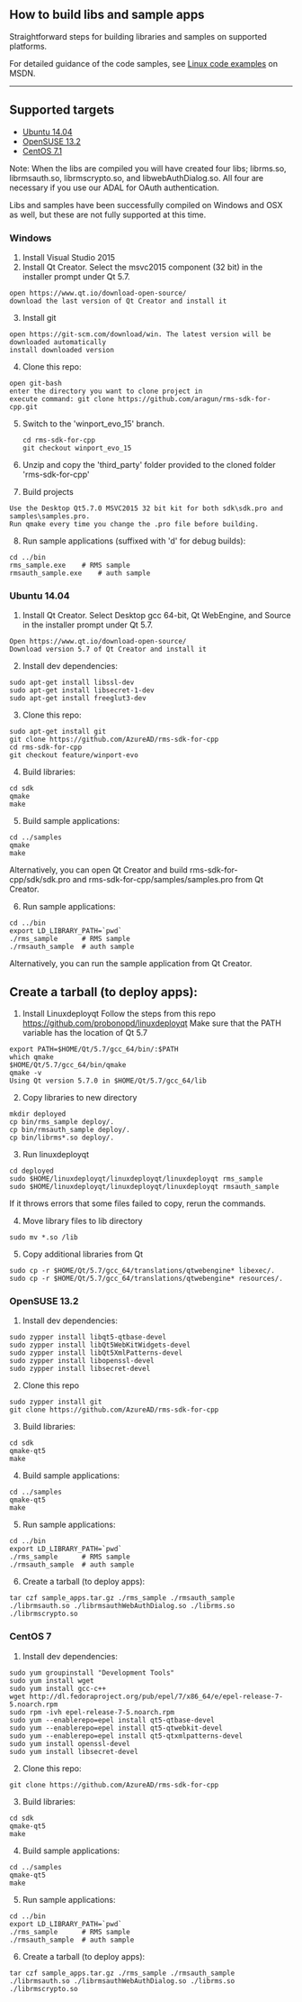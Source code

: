 ## How to build libs and sample apps

Straightforward steps for building libraries and samples on supported platforms.

For detailed guidance of the code samples, see [Linux code examples](https://msdn.microsoft.com/en-us/Library/mt283720(v=vs.85).aspx) on MSDN.

---
## Supported targets
- [Ubuntu 14.04](#ubuntu-1404)
- [OpenSUSE 13.2](#opensuse-132)
- [CentOS 7.1](#centos-7)
 
Note: When the libs are compiled you will have created four libs; librms.so, librmsauth.so, librmscrypto.so, and libwebAuthDialog.so. All four are necessary if you use our ADAL for OAuth authentication.

Libs and samples have been successfully compiled on Windows and OSX as well, but these are not fully supported at this time.

### Windows

1. Install Visual Studio 2015
2. Install Qt Creator. Select the msvc2015 component (32 bit) in the installer prompt under Qt 5.7.
  ```
  open https://www.qt.io/download-open-source/
  download the last version of Qt Creator and install it
  ```

3. Install git
  ```
  open https://git-scm.com/download/win. The latest version will be downloaded automatically
  install downloaded version
  ```

4. Clone this repo:
  ```
  open git-bash
  enter the directory you want to clone project in
  execute command: git clone https://github.com/aragun/rms-sdk-for-cpp.git
  ```

5. Switch to the 'winport_evo_15' branch.
   ```
   cd rms-sdk-for-cpp
   git checkout winport_evo_15
   ```
   
6. Unzip and copy the 'third_party' folder provided to the cloned folder 'rms-sdk-for-cpp'
  
7. Build projects
  ```
  Use the Desktop Qt5.7.0 MSVC2015 32 bit kit for both sdk\sdk.pro and samples\samples.pro.
  Run qmake every time you change the .pro file before building.
  ```

8. Run sample applications (suffixed with 'd' for debug builds):
  ```
  cd ../bin
  rms_sample.exe	# RMS sample
  rmsauth_sample.exe	# auth sample
  ```

### Ubuntu 14.04
1. Install Qt Creator. Select Desktop gcc 64-bit, Qt WebEngine, and Source in the installer prompt under Qt 5.7.
  ```
  Open https://www.qt.io/download-open-source/
  Download version 5.7 of Qt Creator and install it
  ```

2. Install dev dependencies:
  ```
  sudo apt-get install libssl-dev
  sudo apt-get install libsecret-1-dev
  sudo apt-get install freeglut3-dev
  ```

3. Clone this repo:
  ```
  sudo apt-get install git
  git clone https://github.com/AzureAD/rms-sdk-for-cpp
  cd rms-sdk-for-cpp
  git checkout feature/winport-evo
  ```

4. Build libraries:
  ```
  cd sdk
  qmake
  make
  ```

5. Build sample applications:
  ```
  cd ../samples
  qmake
  make
  ```

Alternatively, you can open Qt Creator and build rms-sdk-for-cpp/sdk/sdk.pro and rms-sdk-for-cpp/samples/samples.pro from Qt Creator.

6. Run sample applications:
  ```
  cd ../bin
  export LD_LIBRARY_PATH=`pwd`
  ./rms_sample	    # RMS sample
  ./rmsauth_sample	# auth sample
  ```

Alternatively, you can run the sample application from Qt Creator.

## Create a tarball (to deploy apps):

1. Install Linuxdeployqt
Follow the steps from this repo https://github.com/probonopd/linuxdeployqt
Make sure that the PATH variable has the location of Qt 5.7
  ```
  export PATH=$HOME/Qt/5.7/gcc_64/bin/:$PATH
  which qmake
  $HOME/Qt/5.7/gcc_64/bin/qmake
  qmake -v
  Using Qt version 5.7.0 in $HOME/Qt/5.7/gcc_64/lib
  ```

2. Copy libraries to new directory
  ```
  mkdir deployed
  cp bin/rms_sample deploy/.
  cp bin/rmsauth_sample deploy/.
  cp bin/librms*.so deploy/.
  ```

3. Run linuxdeployqt
  ```
  cd deployed
  sudo $HOME/linuxdeployqt/linuxdeployqt/linuxdeployqt rms_sample
  sudo $HOME/linuxdeployqt/linuxdeployqt/linuxdeployqt rmsauth_sample
  ```

If it throws errors that some files failed to copy, rerun the commands.


4. Move library files to lib directory
  ```
  sudo mv *.so /lib
  ```

5. Copy additional libraries from Qt
  ```
  sudo cp -r $HOME/Qt/5.7/gcc_64/translations/qtwebengine* libexec/.
  sudo cp -r $HOME/Qt/5.7/gcc_64/translations/qtwebengine* resources/.
  ```

### OpenSUSE 13.2

1. Install dev dependencies:
  ```
  sudo zypper install libqt5-qtbase-devel
  sudo zypper install libQt5WebKitWidgets-devel
  sudo zypper install libQt5XmlPatterns-devel
  sudo zypper install libopenssl-devel
  sudo zypper install libsecret-devel
  ```

2. Clone this repo
  ```
  sudo zypper install git
  git clone https://github.com/AzureAD/rms-sdk-for-cpp
  ```

3. Build libraries:
  ```
  cd sdk
  qmake-qt5
  make
  ```

4. Build sample applications:
  ```
  cd ../samples
  qmake-qt5
  make
  ```

5. Run sample applications:
  ```
  cd ../bin
  export LD_LIBRARY_PATH=`pwd`
  ./rms_sample	    # RMS sample
  ./rmsauth_sample	# auth sample
  ```
6. Create a tarball (to deploy apps):
  ```
  tar czf sample_apps.tar.gz ./rms_sample ./rmsauth_sample ./librmsauth.so ./librmsauthWebAuthDialog.so ./librms.so ./librmscrypto.so
  ```

### CentOS 7

1. Install dev dependencies:
  ```
  sudo yum groupinstall "Development Tools"
  sudo yum install wget
  sudo yum install gcc-c++
  wget http://dl.fedoraproject.org/pub/epel/7/x86_64/e/epel-release-7-5.noarch.rpm
  sudo rpm -ivh epel-release-7-5.noarch.rpm
  sudo yum --enablerepo=epel install qt5-qtbase-devel
  sudo yum --enablerepo=epel install qt5-qtwebkit-devel
  sudo yum --enablerepo=epel install qt5-qtxmlpatterns-devel
  sudo yum install openssl-devel
  sudo yum install libsecret-devel
  ```

2. Clone this repo:
  ```
  git clone https://github.com/AzureAD/rms-sdk-for-cpp
  ```

3. Build libraries:
  ```
  cd sdk
  qmake-qt5
  make
  ```

4. Build sample applications:
  ```
  cd ../samples
  qmake-qt5
  make
  ```

5. Run sample applications:
  ```
  cd ../bin
  export LD_LIBRARY_PATH=`pwd`
  ./rms_sample	    # RMS sample
  ./rmsauth_sample	# auth sample
  ```

6. Create a tarball (to deploy apps):
  ```
  tar czf sample_apps.tar.gz ./rms_sample ./rmsauth_sample ./librmsauth.so ./librmsauthWebAuthDialog.so ./librms.so ./librmscrypto.so
  ```
